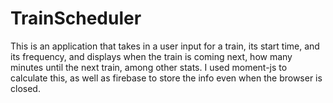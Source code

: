 # TrainScheduler
This is an application that takes in a user input for a train, its start time, and its frequency, and displays when the train is coming next, how many minutes until the next train, among other stats. I used moment-js to calculate this, as well as firebase to store the info even when the browser is closed.
